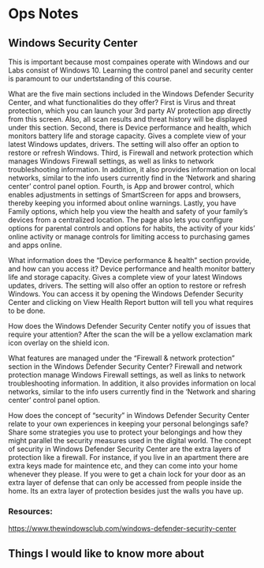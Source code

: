 # Ops Notes

## Windows Security Center
This is important because most compaines operate with Windows and our Labs consist of Windows 10. Learning the control panel and security center is paramount to our undertstanding of this course. 

What are the five main sections included in the Windows Defender Security Center, and what functionalities do they offer? First is Virus and threat protection, which you can launch your 3rd party AV protection app directly from this screen. Also, all scan results and threat history will be displayed under this section. Second, there is Device performance and health, which monitors battery life and storage capacity. Gives a complete view of your latest Windows updates, drivers. The setting will also offer an option to restore or refresh Windows. Third, is Firewall and network protection which manages Windows Firewall settings, as well as links to network troubleshooting information. In addition, it also provides information on local networks, similar to the info users currently find in the ‘Network and sharing center’ control panel option. Fourth, is App and brower control, which enables adjustments in settings of SmartScreen for apps and browsers, thereby keeping you informed about online warnings. 
Lastly, you have Family options, which help you view the health and safety of your family’s devices from a centralized location. The page also lets you configure options for parental controls and options for habits, the activity of your kids’ online activity or manage controls for limiting access to purchasing games and apps online.

What information does the “Device performance & health” section provide, and how can you access it? Device performance and health monitor battery life and storage capacity. Gives a complete view of your latest Windows updates, drivers. The setting will also offer an option to restore or refresh Windows. You can access it by opening the Windows Defender Security Center and clicking on View Health Report button will tell you what requires to be done.

How does the Windows Defender Security Center notify you of issues that require your attention? After the scan the will be a yellow exclamation mark icon overlay on the shield icon.

What features are managed under the “Firewall & network protection” section in the Windows Defender Security Center? Firewall and network protection manage Windows Firewall settings, as well as links to network troubleshooting information. In addition,  it also provides information on local networks, similar to the info users currently find in the ‘Network and sharing center’ control panel option.

How does the concept of “security” in Windows Defender Security Center relate to your own experiences in keeping your personal belongings safe? Share some strategies you use to protect your belongings and how they might parallel the security measures used in the digital world. The concept of security in Windows Defender Security Center are the extra layers of protection like a firewall. For instance, if you live in an apartment there are extra keys made for maintence etc, and they can come into your home whenever they please. If you were to get a chain lock for your door as an extra layer of defense that can only be accessed from people inside the home. Its an extra layer of protection besides just the walls you have up. 

### Resources:
https://www.thewindowsclub.com/windows-defender-security-center

## Things I would like to know more about 
